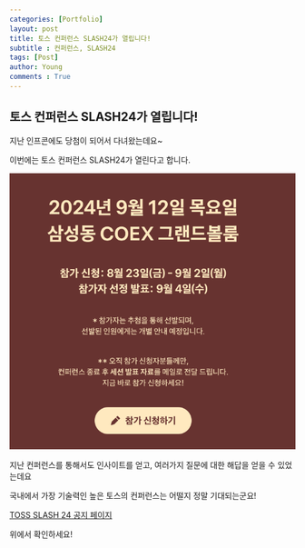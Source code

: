 ```yaml
---
categories: [Portfolio]
layout: post
title: 토스 컨퍼런스 SLASH24가 열립니다!
subtitle : 컨퍼런스, SLASH24
tags: [Post]
author: Young
comments : True
---
```


## 토스 컨퍼런스 SLASH24가 열립니다!

지난 인프콘에도 당첨이 되어서 다녀왔는데요~

이번에는 토스 컨퍼런스 SLASH24가 열린다고 합니다.

![alt text](/assets/img/slash24/image.png)

지난 컨퍼런스를 통해서도 인사이트를 얻고, 여러가지 질문에 대한 해답을 얻을 수 있었는데요

국내에서 가장 기술력인 높은 토스의 컨퍼런스는 어떨지 정말 기대되는군요!

[TOSS SLASH 24 공지 페이지](https://toss.im/slash-24)

위에서 확인하세요!




